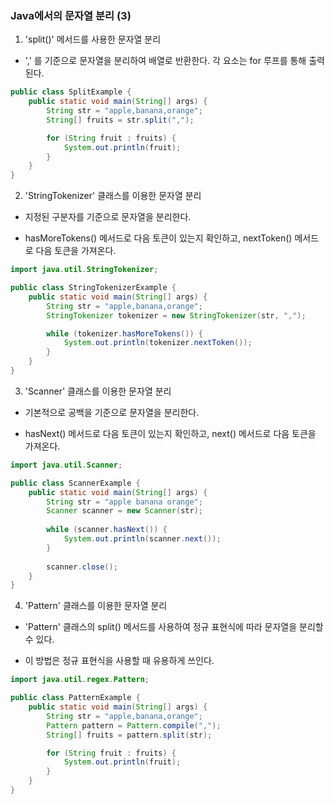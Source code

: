 ### Java에서의 문자열 분리 (3)

1. 'split()' 메서드를 사용한 문자열 분리

* ',' 를 기준으로 문자열을 분리하여 배열로 반환한다. 각 요소는 for 루프를 통해 출력된다.

```java
public class SplitExample {
    public static void main(String[] args) {
        String str = "apple,banana,orange";
        String[] fruits = str.split(",");

        for (String fruit : fruits) {
            System.out.println(fruit);
        }
    }
}
```

2. 'StringTokenizer' 클래스를 이용한 문자열 분리

* 지정된 구분자를 기준으로 문자열을 분리한다. 

* hasMoreTokens() 메서드로 다음 토큰이 있는지 확인하고, nextToken() 메서드로 다음 토큰을 가져온다.

```java
import java.util.StringTokenizer;

public class StringTokenizerExample {
    public static void main(String[] args) {
        String str = "apple,banana,orange";
        StringTokenizer tokenizer = new StringTokenizer(str, ",");

        while (tokenizer.hasMoreTokens()) {
            System.out.println(tokenizer.nextToken());
        }
    }
}

```

3. 'Scanner' 클래스를 이용한 문자열 분리

* 기본적으로 공백을 기준으로 문자열을 분리한다. 

* hasNext() 메서드로 다음 토큰이 있는지 확인하고, next() 메서드로 다음 토큰을 가져온다.

```java
import java.util.Scanner;

public class ScannerExample {
    public static void main(String[] args) {
        String str = "apple banana orange";
        Scanner scanner = new Scanner(str);
        
        while (scanner.hasNext()) {
            System.out.println(scanner.next());
        }
        
        scanner.close();
    }
}

```

4. 'Pattern' 클래스를 이용한 문자열 분리

* 'Pattern' 클래스의 split() 메서드를 사용하여 정규 표현식에 따라 문자열을 분리할 수 있다. 

* 이 방법은 정규 표현식을 사용할 때 유용하게 쓰인다.

```java
import java.util.regex.Pattern;

public class PatternExample {
    public static void main(String[] args) {
        String str = "apple,banana,orange";
        Pattern pattern = Pattern.compile(",");
        String[] fruits = pattern.split(str);

        for (String fruit : fruits) {
            System.out.println(fruit);
        }
    }
}

```
